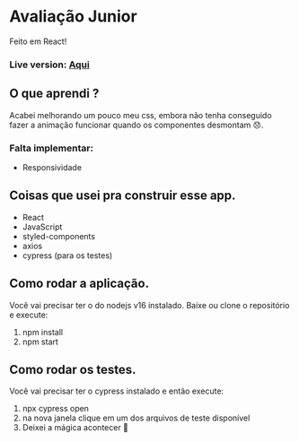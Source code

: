 # Avaliação Junior
  Feito em React!

### Live version: [Aqui](https://ineedajob-hireme.surge.sh/)
## O que aprendi ?
  Acabei melhorando um pouco meu css, embora não tenha conseguido fazer a animação funcionar quando os componentes desmontam 😞.
  
### Falta implementar:
  + Responsividade
  
## Coisas que usei pra construir esse app.
  + React
  + JavaScript
  + styled-components
  + axios
  + cypress (para os testes)
  
## Como rodar a aplicação.
  Você vai precisar ter o do nodejs v16 instalado. Baixe ou clone o repositório e execute:
  <ol>
    <li>npm install</li>
    <li>npm start</li>
  </ol>
  
## Como rodar os testes.
  Você vai precisar ter o cypress instalado e então execute:
  <ol>
    <li>npx cypress open</li>
    <li>na nova janela clique em um dos arquivos de teste disponível</li>
     <li>Deixei a mágica acontecer 🙂</li>
  </ol>
